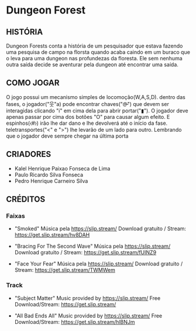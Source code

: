 # Dungeon Forest

## HISTÓRIA
Dungeon Forests conta a história de um pesquisador que estava fazendo uma pesquisa de campo na florsta quando acaba caindo em um buraco que o leva para uma dungeon nas profundezas da floresta. Ele sem nenhuma outra saída decide se aventurar pela dungeon até encontrar uma saída.

## COMO JOGAR
O jogo possui um mecanismo simples de locomoção(W,A,S,D). dentro das fases, o jogador("웃"a) pode encontrar chaves("@̵") que devem ser interagidas clicando "i" em cima dela para abrir portar("▮"). O jogador deve apenas passar por cima dos botões "O" para causar algum efeito. E espinhos(⧼#⧽) irão lhe dar dano e lhe devolverá até o início da fase. teletransportes("<" e ">") lhe levarão de um lado para outro. Lembrando que o jogador deve sempre chegar na última porta

## CRIADORES
* Kalel Henrique Paixao Fonseca de Lima
* Paulo Ricardo Silva Fonseca
* Pedro Henrique Carneiro Silva

## CRÉDITOS
### Faixas
* "Smoked"
Música pela https://slip.stream/
Download gratuito / Stream: https://get.slip.stream/hv8DAH

* "Bracing For The Second Wave"
Música pela https://slip.stream/
Download gratuito / Stream: https://get.slip.stream/fUINZ9

* "Face Your Fear"
Música pela https://slip.stream/
Download gratuito / Stream: https://get.slip.stream/TWMWem

### Track
* "Subject Matter"
Music provided by https://slip.stream/ 
Free Download/Stream: https://get.slip.stream/

* "All Bad Ends All"
Music provided by https://slip.stream/ 
Free Download/Stream: https://get.slip.stream/hlBNJm





